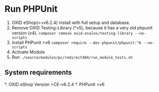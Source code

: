 Run PHPUnit
===========

1. OXID eShop(>=v6.2.4) install with full setup and database.
2. Remove OXID Testing-Library (^v5), because it has a very old phpunit version (v4).
    `composer remove oxid-esales/testing-library --no-scripts`
3. Install PHPunit >v6 
    `composer require --dev phpunit/phpunit:^6 --no-scripts`
4. Activate Module
5. Run `./source/modules/pc/redirect404/run_module_tests.sh`

System requirements
-------------------

*. OXID eShop Version >CE-v6.2.4
*. PHPunit >v6


